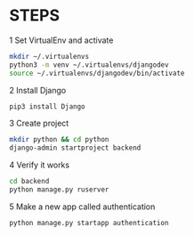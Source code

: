 # STEPS
1 Set VirtualEnv and activate
````bash
mkdir ~/.virtualenvs
python3 -m venv ~/.virtualenvs/djangodev
source ~/.virtualenvs/djangodev/bin/activate
````
2 Install Django
````bash
pip3 install Django
````
3 Create project
````bash
mkdir python && cd python
django-admin startproject backend
````
4 Verify it works
````bash
cd backend
python manage.py ruserver
````
5 Make a new app called authentication
````bash
python manage.py startapp authentication
````